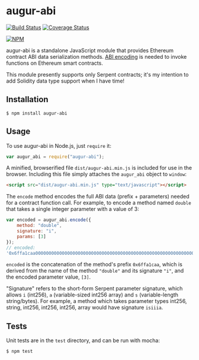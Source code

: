 augur-abi
=========

[![Build Status](https://travis-ci.org/AugurProject/augur-abi.svg)](https://travis-ci.org/AugurProject/augur-abi)
[![Coverage Status](https://coveralls.io/repos/AugurProject/augur-abi/badge.svg?branch=master&service=github)](https://coveralls.io/github/AugurProject/augur-abi?branch=master)

[![NPM](https://nodei.co/npm/augur-abi.png)](https://nodei.co/npm/augur-abi/)

augur-abi is a standalone JavaScript module that provides Ethereum contract ABI data serialization methods.  [ABI encoding](https://github.com/ethereum/wiki/wiki/Ethereum-Contract-ABI) is needed to invoke functions on Ethereum smart contracts.

This module presently supports only Serpent contracts; it's my intention to add Solidity data type support when I have time!

Installation
------------

    $ npm install augur-abi

Usage
-----

To use augur-abi in Node.js, just `require` it:
```javascript
var augur_abi = require("augur-abi");
```
A minified, browserified file `dist/augur-abi.min.js` is included for use in the browser.  Including this file simply attaches the `augur_abi` object to `window`:
```html
<script src="dist/augur-abi.min.js" type="text/javascript"></script>
```
The `encode` method encodes the full ABI data (prefix + parameters) needed for a contract function call.  For example, to encode a method named `double` that takes a single integer parameter with a value of 3:
```javascript
var encoded = augur_abi.encode({
    method: "double",
    signature: "i",
    params: [3]
});
// encoded:
'0x6ffa1caa0000000000000000000000000000000000000000000000000000000000000003'
```
`encoded` is the concatenation of the method's prefix `0x6ffa1caa`, which is derived from the name of the method `"double"` and its signature `"i"`, and the encoded parameter value, `[3]`.

"Signature" refers to the short-form Serpent parameter signature, which allows `i` (int256), `a` (variable-sized int256 array) and `s` (variable-length string/bytes).  For example, a method which takes parameter types int256, string, int256, int256, int256, array would have signature `isiiia`.

Tests
-----

Unit tests are in the `test` directory, and can be run with mocha:

    $ npm test
